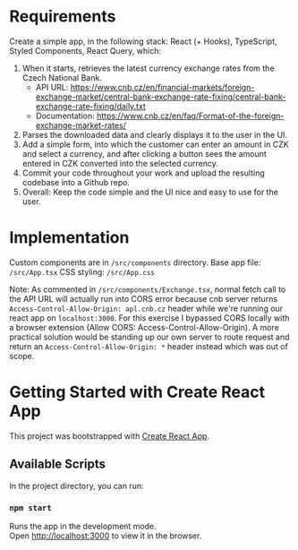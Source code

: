 # Requirements
Create a simple app, in the following stack: React (+ Hooks), TypeScript, Styled Components, React Query, which:
1. When it starts, retrieves the latest currency exchange rates from the Czech National Bank.
   * API URL: https://www.cnb.cz/en/financial-markets/foreign-exchange-market/central-bank-exchange-rate-fixing/central-bank-exchange-rate-fixing/daily.txt
   *    Documentation: https://www.cnb.cz/en/faq/Format-of-the-foreign-exchange-market-rates/
2. Parses the downloaded data and clearly displays it to the user in the UI.
3. Add a simple form, into which the customer can enter an amount in CZK and select a currency, and after clicking a button sees the amount entered in CZK converted into the selected currency.
4. Commit your code throughout your work and upload the resulting codebase into a Github repo.
5.  Overall: Keep the code simple and the UI nice and easy to use for the user.

# Implementation
Custom components are in `/src/components` directory.
Base app file: `/src/App.tsx`
CSS styling: `/src/App.css`

Note:
As commented in `/src/components/Exchange.tsx`, normal fetch call to the API URL will actually run into CORS error because cnb server returns `Access-Control-Allow-Origin: apl.cnb.cz` header while we're running our react app on `localhost:3000`. For this exercise I bypassed CORS locally with a browser extension (Allow CORS: Access-Control-Allow-Origin). A more practical solution would be standing up our own server to route request and return an
`Access-Control-Allow-Origin: *` header instead which was out of scope.

# Getting Started with Create React App

This project was bootstrapped with [Create React App](https://github.com/facebook/create-react-app).

## Available Scripts

In the project directory, you can run:

### `npm start`

Runs the app in the development mode.\
Open [http://localhost:3000](http://localhost:3000) to view it in the browser.